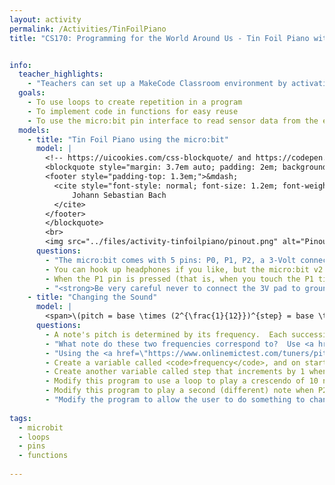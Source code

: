 ```yaml
---
layout: activity
permalink: /Activities/TinFoilPiano
title: "CS170: Programming for the World Around Us - Tin Foil Piano with the micro:bit"


info:
  teacher_highlights:
    - "Teachers can set up a MakeCode Classroom environment by activating this <a href=\"../files/activity-tinfoilpiano/tinfoilpiano-20220705-0334-microbit-classroom-resume-activity.html\">template</a>."
  goals: 
    - To use loops to create repetition in a program
    - To implement code in functions for easy reuse
    - To use the micro:bit pin interface to read sensor data from the environment
  models:
    - title: "Tin Foil Piano using the micro:bit"
      model: |
        <!-- https://uicookies.com/css-blockquote/ and https://codepen.io/jonitrythall/pen/XbENPM-->
        <blockquote style="margin: 3.7em auto; padding: 2em; background: linear-gradient(white, white) padding-box, url(https://s3-us-west-2.amazonaws.com/s.cdpn.io/80625/sea.jpg) border-box  0 / cover; border: 2em solid transparent; box-shadow: 5px 3px 30px black; font-size: 1.4em; font-style: italic; line-height: 1.5; width: 40%;">There's nothing remarkable about (the piano).  All one has to do is hit the right keys at the right time and the instrument plays itself.
        <footer style="padding-top: 1.3em;">&mdash;
          <cite style="font-style: normal; font-size: 1.2em; font-weight: bold;">
              Johann Sebastian Bach
          </cite>
        </footer>
        </blockquote>
        <br>
        <img src="../files/activity-tinfoilpiano/pinout.png" alt="Pinout for the micro:bit to use headphones and allegator clips to tin foil pads">
      questions: 
        - "The micro:bit comes with 5 pins: P0, P1, P2, a 3-Volt connection, and an electrical ground.  We can measure the current on P0, P1, and P2, related to the voltage difference between the pin and ground.  With alligator clips, connect two pieces of tin foil to ground and P1."
        - You can hook up headphones if you like, but the micro:bit v2 has speakers built in!
        - When the P1 pin is pressed (that is, when you touch the P1 tin foil while touching the ground tin foil), play a sound.
        - "<strong>Be very careful never to connect the 3V pad to ground.  Only connect the P0, P1, and P2 pads to ground!</strong>"
    - title: "Changing the Sound"
      model: |
        <span>\(pitch = base \times (2^{\frac{1}{12}})^{step} = base \times 1.05946309436^{step}\)</span>
      questions: 
        - A note's pitch is determined by its frequency.  Each successive note can be calculated as a &quot;half step&quot; above or below a base frequency.  The formula is given above.  Using a calculator, what is the frequency of the note right above Middle C (which is 262 Hz), and the note right below Middle C?
        - "What note do these two frequencies correspond to?  Use <a href=\"https://pages.mtu.edu/~suits/notefreqs.html\">this table</a> to look up a note by its frequency."
        - "Using the <a href=\"https://www.onlinemictest.com/tuners/pitch-detector/\">online pitch detector</a>, sing &quot;do-re-me&quot; into the computer.  If you're not in the mood for singing, you can use this <a href=\"https://www.musicca.com/piano\">online piano player</a> instead.  What notes do you hear?  What frequencies are they?  Do higher frequencies correspond to higher pitched sounds or lower pitched sounds?"
        - Create a variable called <code>frequency</code>, and on start, set it to some note (like Middle C, or Concert A, which is 440 Hz).  Play that note when P1 is pressed.
        - Create another variable called step that increments by 1 when you press B, and decrements by 1 when you press A.  Then, calculate frequency using the formula above.
        - Modify this program to use a loop to play a crescendo of 10 notes when the A+B button is pressed, by setting <code>step</code> to <code>step + 1</code>, calling calculateFrequencies, and playing the resulting tone.
        - Modify this program to play a second (different) note when P2 is pressed.  You'll need a new variable to keep track of the frequency and step.
        - "Modify the program to allow the user to do something to change the beat (like shaking the microbit).  Start with one-eighth beat, and keep adding one-eighth until the beat reaches 2; then go back to one-eighth.  Hint: you can use an <code>if</code> statement to &quot;wrap around&quot; the value if it is 2, and add one-eighth to it otherwise (this is called an <code>else</code> statement)!"
        
tags:
  - microbit
  - loops
  - pins
  - functions
  
---
```



